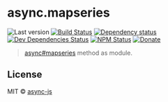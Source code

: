 # async.mapseries

![Last version](https://img.shields.io/github/tag/async-js/mapseries.svg?style=flat-square)
[![Build Status](http://img.shields.io/travis/async-js/mapseries/master.svg?style=flat-square)](https://travis-ci.org/async-js/mapseries)
[![Dependency status](http://img.shields.io/david/async-js/mapseries.svg?style=flat-square)](https://david-dm.org/async-js/mapseries)
[![Dev Dependencies Status](http://img.shields.io/david/dev/async-js/mapseries.svg?style=flat-square)](https://david-dm.org/async-js/mapseries#info=devDependencies)
[![NPM Status](http://img.shields.io/npm/dm/mapseries.svg?style=flat-square)](https://www.npmjs.org/package/mapseries)
[![Donate](https://img.shields.io/badge/donate-paypal-blue.svg?style=flat-square)](https://paypal.me/kikobeats)

> [async#mapseries](https://github.com/async-js/async#mapseries) method as module.

## License

MIT © [async-js](https://github.com/async-js)
